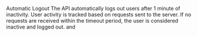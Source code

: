 Automatic Logout
The API automatically logs out users after 1 minute of inactivity. User activity is tracked based on requests sent to the server. If no requests are received within the timeout period, the user is considered inactive and logged out. and